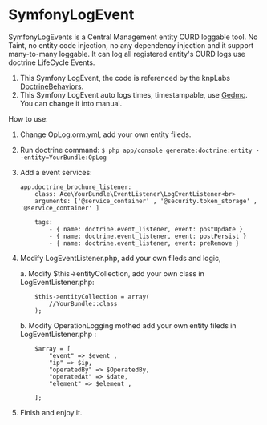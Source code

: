# SymfonyLogEvent
SymfonyLogEvents is a Central Management entity CURD loggable tool. No Taint, no entity code injection, no any dependency injection and it support many-to-many loggable. It can log all registered entity's CURD logs use doctrine LifeCycle Events. 

1. This Symfony LogEvent, the code is referenced by the knpLabs <a href="https://github.com/KnpLabs/DoctrineBehaviors">DoctrineBehaviors</a>.
2. This Symfony LogEvent auto logs times, timestampable, use <a href="http://symfony.com/doc/current/doctrine/common_extensions.html">Gedmo</a>. You can change it into manual.

How to use:

1. Change OpLog.orm.yml, add your own entity fileds.

2. Run doctrine command: 
	```$ php app/console generate:doctrine:entity --entity=YourBundle:OpLog```

3. Add a event services:
	```
	app.doctrine_brochure_listener:
		class: Ace\YourBundle\EventListener\LogEventListener<br>
		arguments: ['@service_container' , '@security.token_storage' , '@service_container' ]

		tags:
		    - { name: doctrine.event_listener, event: postUpdate }
		    - { name: doctrine.event_listener, event: postPersist }
		    - { name: doctrine.event_listener, event: preRemove }
	```

4. Modify LogEventListener.php, add your own fileds and logic,

	a. Modify $this->entityCollection, add your own class in LogEventListener.php:
	```
		$this->entityCollection = array(
		    //YourBundle::class
		);
	```
	b. Modify OperationLogging mothed add your own entity fileds in LogEventListener.php :<br>
	```
	    $array = [
			"event" => $event ,
			"ip" => $ip,
			"operatedBy" => $OperatedBy,
			"operatedAt" => $date,
			"element" => $element ,

	    ];
	```

5. Finish and enjoy it.
